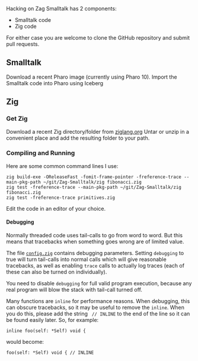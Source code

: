 Hacking on Zag Smalltalk has 2 components:
- Smalltalk code
- Zig code

For either case you are welcome to clone the GitHub repository and submit pull requests.

## Smalltalk

Download a recent Pharo image (currently using Pharo 10).
Import the Smalltalk code into Pharo using Iceberg

## Zig

### Get Zig
Download a recent Zig directory/folder from [ziglang.org](https://ziglang.org/download/)
Untar or unzip in a convenient place and add the resulting folder to your path.

### Compiling and Running
Here are some common command lines I use:
```
zig build-exe -OReleaseFast -fomit-frame-pointer -freference-trace --main-pkg-path ~/git/Zag-Smalltalk/zig fibonacci.zig
zig test -freference-trace --main-pkg-path ~/git/Zag-Smalltalk/zig fibonacci.zig
zig test -freference-trace primitives.zig
```
Edit the code in an editor of your choice.

#### Debugging
Normally threaded code uses tail-calls to go from word to word. But this means that tracebacks when something goes wrong are of limited value.

The file [`config.zig`](../zig/zag/config.zig) contains debugging parameters. Setting `debugging` to true will turn tail-calls into normal calls which will give reasonable tracebacks, as well as enabling `trace` calls to actually log traces (each of these can also be turned on individually).

You need to disable `debugging` for full valid program execution, because any real program will blow the stack with tail-call turned off.

Many functions are `inline` for performance reasons. When debugging, this can obscure tracebacks, so it may be useful to remove the `inline`. When you do this, please add the string ` // INLINE` to the end of the line so it can be found easily later. So, for example:
```
inline foo(self: *Self) void {
```
would become:
```
foo(self: *Self) void { // INLINE
```
